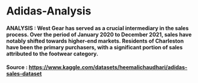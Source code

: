 # Adidas-Analysis
#### ANALYSIS : West Gear has served as a crucial intermediary in the sales process. Over the period of January 2020 to December 2021, sales have notably shifted towards higher-end markets. Residents of Charleston have been the primary purchasers, with a significant portion of sales attributed to the footwear category.
#### Source : https://www.kaggle.com/datasets/heemalichaudhari/adidas-sales-dataset
